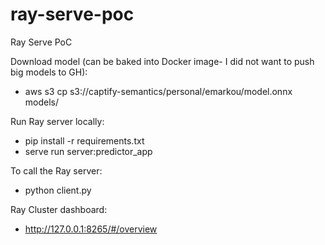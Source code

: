 # ray-serve-poc
Ray Serve PoC

Download model (can be baked into Docker image- I did not want to push big models to GH):
- aws s3 cp s3://captify-semantics/personal/emarkou/model.onnx models/

Run Ray server locally:
- pip install -r requirements.txt 
- serve run server:predictor_app

To call the Ray server:
- python client.py

Ray Cluster dashboard: 
- http://127.0.0.1:8265/#/overview
